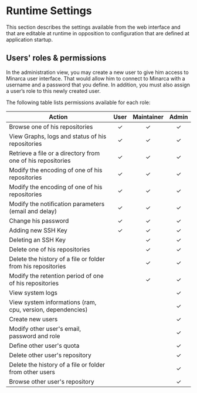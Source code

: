# Runtime Settings

This section describes the settings available from the web interface
and that are editable at runtime in opposition to configuration that
are defined at application startup.

## Users' roles & permissions

In the administration view, you may create a new user to give him access to Minarca
user interface. That would allow him to connect to Minarca with a username and a
password that you define. In addition, you must also assign a user’s role to this
newly created user.

The following table lists permissions available for each role:

| Action | User | Maintainer | Admin
| ------ |:----:|:---:|:---:|
| Browse one of his repositories                               | ✓ | ✓ | ✓ |
| View Graphs, logs and status of his repositories             | ✓ | ✓ | ✓ |
| Retrieve a file or a directory from one of his repositories  | ✓ | ✓ | ✓ |
| Modify the encoding of one of his repositories               | ✓ | ✓ | ✓ |
| Modify the encoding of one of his repositories               | ✓ | ✓ | ✓ |
| Modify the notification parameters (email and delay)         | ✓ | ✓ | ✓ |
| Change his password                                          | ✓ | ✓ | ✓ |
| Adding new SSH Key                                           | ✓ | ✓ | ✓ |
| Deleting an SSH Key                                          |   | ✓ | ✓ |
| Delete one of his repositories                               |   | ✓ | ✓ |
| Delete the history of a file or folder from his repositories |   | ✓ | ✓ |
| Modify the retention period of one of his repositories       |   | ✓ | ✓ |
| View system logs                                             |   |   | ✓ |
| View system informations (ram, cpu, version, dependencies)   |   |   | ✓ |
| Create new users                                             |   |   | ✓ |
| Modify other user's email, password and role                 |   |   | ✓ |
| Define other user's quota                                    |   |   | ✓ |
| Delete other user's repository                               |   |   | ✓ |
| Delete the history of a file or folder from other users      |   |   | ✓ |
| Browse other user's repository                               |   |   | ✓ |
